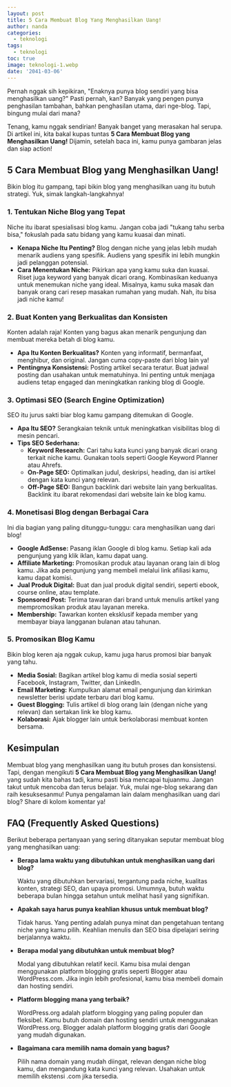 ```yaml
---
layout: post
title: 5 Cara Membuat Blog Yang Menghasilkan Uang!
author: nanda
categories:
  - teknologi
tags:
  - teknologi
toc: true
image: teknologi-1.webp
date: '2041-03-06'
---
```



Pernah nggak sih kepikiran, "Enaknya punya blog sendiri yang bisa menghasilkan uang?" Pasti pernah, kan? Banyak yang pengen punya penghasilan tambahan, bahkan penghasilan utama, dari nge-blog. Tapi, bingung mulai dari mana?

Tenang, kamu nggak sendirian! Banyak banget yang merasakan hal serupa. Di artikel ini, kita bakal kupas tuntas **5 Cara Membuat Blog yang Menghasilkan Uang!** Dijamin, setelah baca ini, kamu punya gambaran jelas dan siap action!

## 5 Cara Membuat Blog yang Menghasilkan Uang!

Bikin blog itu gampang, tapi bikin blog yang menghasilkan uang itu butuh strategi. Yuk, simak langkah-langkahnya!

### 1\. Tentukan Niche Blog yang Tepat

Niche itu ibarat spesialisasi blog kamu. Jangan coba jadi "tukang tahu serba bisa," fokuslah pada satu bidang yang kamu kuasai dan minati.

- **Kenapa Niche Itu Penting?** Blog dengan niche yang jelas lebih mudah menarik audiens yang spesifik. Audiens yang spesifik ini lebih mungkin jadi pelanggan potensial.
- **Cara Menentukan Niche:** Pikirkan apa yang kamu suka dan kuasai. Riset juga keyword yang banyak dicari orang. Kombinasikan keduanya untuk menemukan niche yang ideal. Misalnya, kamu suka masak dan banyak orang cari resep masakan rumahan yang mudah. Nah, itu bisa jadi niche kamu!

### 2\. Buat Konten yang Berkualitas dan Konsisten

Konten adalah raja! Konten yang bagus akan menarik pengunjung dan membuat mereka betah di blog kamu.

- **Apa Itu Konten Berkualitas?** Konten yang informatif, bermanfaat, menghibur, dan original. Jangan cuma copy-paste dari blog lain ya!
- **Pentingnya Konsistensi:** Posting artikel secara teratur. Buat jadwal posting dan usahakan untuk mematuhinya. Ini penting untuk menjaga audiens tetap engaged dan meningkatkan ranking blog di Google.

### 3\. Optimasi SEO (Search Engine Optimization)

SEO itu jurus sakti biar blog kamu gampang ditemukan di Google.

- **Apa Itu SEO?** Serangkaian teknik untuk meningkatkan visibilitas blog di mesin pencari.
- **Tips SEO Sederhana:**
    - **Keyword Research:** Cari tahu kata kunci yang banyak dicari orang terkait niche kamu. Gunakan tools seperti Google Keyword Planner atau Ahrefs.
    - **On-Page SEO:** Optimalkan judul, deskripsi, heading, dan isi artikel dengan kata kunci yang relevan.
    - **Off-Page SEO:** Bangun backlink dari website lain yang berkualitas. Backlink itu ibarat rekomendasi dari website lain ke blog kamu.

### 4\. Monetisasi Blog dengan Berbagai Cara

Ini dia bagian yang paling ditunggu-tunggu: cara menghasilkan uang dari blog!

- **Google AdSense:** Pasang iklan Google di blog kamu. Setiap kali ada pengunjung yang klik iklan, kamu dapat uang.
- **Affiliate Marketing:** Promosikan produk atau layanan orang lain di blog kamu. Jika ada pengunjung yang membeli melalui link afiliasi kamu, kamu dapat komisi.
- **Jual Produk Digital:** Buat dan jual produk digital sendiri, seperti ebook, course online, atau template.
- **Sponsored Post:** Terima tawaran dari brand untuk menulis artikel yang mempromosikan produk atau layanan mereka.
- **Membership:** Tawarkan konten eksklusif kepada member yang membayar biaya langganan bulanan atau tahunan.

### 5\. Promosikan Blog Kamu

Bikin blog keren aja nggak cukup, kamu juga harus promosi biar banyak yang tahu.

- **Media Sosial:** Bagikan artikel blog kamu di media sosial seperti Facebook, Instagram, Twitter, dan LinkedIn.
- **Email Marketing:** Kumpulkan alamat email pengunjung dan kirimkan newsletter berisi update terbaru dari blog kamu.
- **Guest Blogging:** Tulis artikel di blog orang lain (dengan niche yang relevan) dan sertakan link ke blog kamu.
- **Kolaborasi:** Ajak blogger lain untuk berkolaborasi membuat konten bersama.

## Kesimpulan

Membuat blog yang menghasilkan uang itu butuh proses dan konsistensi. Tapi, dengan mengikuti **5 Cara Membuat Blog yang Menghasilkan Uang!** yang sudah kita bahas tadi, kamu pasti bisa mencapai tujuanmu. Jangan takut untuk mencoba dan terus belajar. Yuk, mulai nge-blog sekarang dan raih kesuksesanmu! Punya pengalaman lain dalam menghasilkan uang dari blog? Share di kolom komentar ya!

## FAQ (Frequently Asked Questions)

Berikut beberapa pertanyaan yang sering ditanyakan seputar membuat blog yang menghasilkan uang:

- **Berapa lama waktu yang dibutuhkan untuk menghasilkan uang dari blog?**
    
    Waktu yang dibutuhkan bervariasi, tergantung pada niche, kualitas konten, strategi SEO, dan upaya promosi. Umumnya, butuh waktu beberapa bulan hingga setahun untuk melihat hasil yang signifikan.
    
- **Apakah saya harus punya keahlian khusus untuk membuat blog?**
    
    Tidak harus. Yang penting adalah punya minat dan pengetahuan tentang niche yang kamu pilih. Keahlian menulis dan SEO bisa dipelajari seiring berjalannya waktu.
    
- **Berapa modal yang dibutuhkan untuk membuat blog?**
    
    Modal yang dibutuhkan relatif kecil. Kamu bisa mulai dengan menggunakan platform blogging gratis seperti Blogger atau WordPress.com. Jika ingin lebih profesional, kamu bisa membeli domain dan hosting sendiri.
    
- **Platform blogging mana yang terbaik?**
    
    WordPress.org adalah platform blogging yang paling populer dan fleksibel. Kamu butuh domain dan hosting sendiri untuk menggunakan WordPress.org. Blogger adalah platform blogging gratis dari Google yang mudah digunakan.
    
- **Bagaimana cara memilih nama domain yang bagus?**
    
    Pilih nama domain yang mudah diingat, relevan dengan niche blog kamu, dan mengandung kata kunci yang relevan. Usahakan untuk memilih ekstensi .com jika tersedia.
